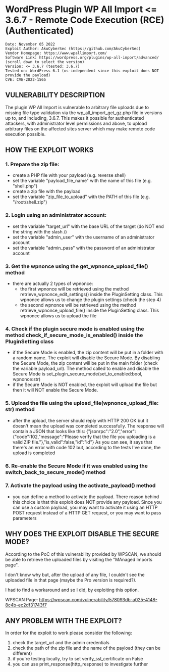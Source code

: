 # WordPress Plugin WP All Import <= 3.6.7 - Remote Code Execution (RCE) (Authenticated)

```
Date: November 05 2022
Exploit Author: AkuCyberSec (https://github.com/AkuCyberSec)
Vendor Homepage: https://www.wpallimport.com/
Software Link: https://wordpress.org/plugins/wp-all-import/advanced/ (scroll down to select the version)
Version: <= 3.6.7 (tested: 3.6.7)
Tested on: WordPress 6.1 (os-independent since this exploit does NOT provide the payload)
CVE: CVE-2022-1565
```

## VULNERABILITY DESCRIPTION
The plugin WP All Import is vulnerable to arbitrary file uploads due to missing file type validation via the wp_all_import_get_gz.php file in versions up to, and including, 3.6.7. 
This makes it possible for authenticated attackers, with administrator level permissions and above, to upload arbitrary files on the affected sites server which may make remote code execution possible. 

## HOW THE EXPLOIT WORKS
### 1. Prepare the zip file:
  - create a PHP file with your payload (e.g. reverse shell)
  - set the variable "payload_file_name" with the name of this file (e.g. "shell.php")
  - create a zip file with the payload
  - set the variable "zip_file_to_upload" with the PATH of this file (e.g. "/root/shell.zip")
### 2. Login using an administrator account:
  - set the variable "target_url" with the base URL of the target (do NOT end the string with the slash /)
  - set the variable "admin_user" with the username of an administrator account
  - set the variable "admin_pass" with the password of an administrator account
### 3. Get the wpnonce using the get_wpnonce_upload_file() method
  - there are actually 2 types of wpnonce:
      - the first wpnonce will be retrieved using the method retrieve_wpnonce_edit_settings() inside the PluginSetting class.
          This wpnonce allows us to change the plugin settings (check the step 4)
      - the second wpnonce will be retrieved using the method retrieve_wpnonce_upload_file() inside the PluginSetting class.
          This wpnonce allows us to upload the file
  
### 4. Check if the plugin secure mode is enabled using the method check_if_secure_mode_is_enabled() inside the PluginSetting class
  - if the Secure Mode is enabled, the zip content will be put in a folder with a random name.
      The exploit will disable the Secure Mode.
      By disabling the Secure Mode, the zip content will be put in the main folder (check the variable payload_url).
      The method called to enable and disable the Secure Mode is set_plugin_secure_mode(set_to_enabled:bool, wpnonce:str)
  - if the Secure Mode is NOT enabled, the exploit will upload the file but then it will NOT enable the Secure Mode.
### 5. Upload the file using the upload_file(wpnonce_upload_file: str) method
  - after the upload, the server should reply with HTTP 200 OK but it doesn't mean the upload was completed successfully.
      The response will contain a JSON that looks like this:
          {"jsonrpc":"2.0","error":{"code":102,"message":"Please verify that the file you uploading is a valid ZIP file."},"is_valid":false,"id":"id"}
      As you can see, it says that there's an error with code 102 but, according to the tests I've done, the upload is completed
### 6. Re-enable the Secure Mode if it was enabled using the switch_back_to_secure_mode() method
### 7. Activate the payload using the activate_payload() method
  - you can define a method to activate the payload.
      There reason behind this choice is that this exploit does NOT provide any payload.
      Since you can use a custom payload, you may want to activate it using an HTTP POST request instead of a HTTP GET request, or you may want to pass parameters

## WHY DOES THE EXPLOIT DISABLE THE SECURE MODE?
According to the PoC of this vulnerability provided by WPSCAN, we should be able to retrieve the uploaded files by visiting the "MAnaged Imports page".

I don't know why but, after the upload of any file, I couldn't see the uploaded file in that page (maybe the Pro version is required?).

I had to find a workaround and so I did, by exploiting this option.

WPSCAN Page: https://wpscan.com/vulnerability/578093db-a025-4148-8c4b-ec2df31743f7

## ANY PROBLEM WITH THE EXPLOIT?
In order for the exploit to work please consider the following:
1. check the target_url and the admin credentials
2. check the path of the zip file and the name of the payload (they can be different)
3. if you're testing locally, try to set verify_ssl_certificate on False
4. you can use print_response(http_response) to investigate further
